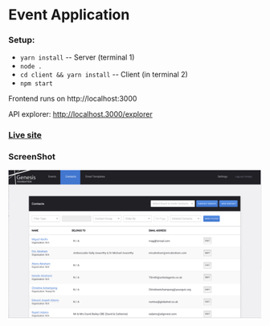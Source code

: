 # Event Application

### Setup:

- `yarn install` -- Server (terminal 1)
- `node .`
- `cd client && yarn install` -- Client (in terminal 2)
- `npm start`

Frontend runs on http://localhost:3000

API explorer: http://localhost.3000/explorer


### [Live site](https://react-loopback-postgres-app.herokuapp.com/)

### ScreenShot
![react-loopback-event-app](/client/public/screenshot.png)

